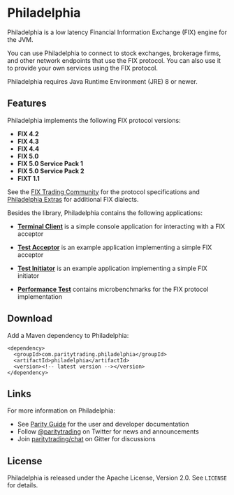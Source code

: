 Philadelphia
============

Philadelphia is a low latency Financial Information Exchange (FIX) engine for
the JVM.

You can use Philadelphia to connect to stock exchanges, brokerage firms, and
other network endpoints that use the FIX protocol. You can also use it to
provide your own services using the FIX protocol.

Philadelphia requires Java Runtime Environment (JRE) 8 or newer.


Features
--------

Philadelphia implements the following FIX protocol versions:

- **FIX 4.2**
- **FIX 4.3**
- **FIX 4.4**
- **FIX 5.0**
- **FIX 5.0 Service Pack 1**
- **FIX 5.0 Service Pack 2**
- **FIXT 1.1**

See the [FIX Trading Community][] for the protocol specifications and
[Philadelphia Extras][] for additional FIX dialects.

  [FIX Trading Community]: http://www.fixtradingcommunity.org
  [Philadelphia Extras]: https://github.com/paritytrading/philadelphia-extras

Besides the library, Philadelphia contains the following applications:

- [**Terminal Client**](philadelphia-client) is a simple console application
  for interacting with a FIX acceptor

- [**Test Acceptor**](philadelphia-acceptor) is an example application
  implementing a simple FIX acceptor

- [**Test Initiator**](philadelphia-initiator) is an example application
  implementing a simple FIX initiator

- [**Performance Test**](philadelphia-perf-test) contains microbenchmarks
  for the FIX protocol implementation


Download
--------

Add a Maven dependency to Philadelphia:

    <dependency>
      <groupId>com.paritytrading.philadelphia</groupId>
      <artifactId>philadelphia</artifactId>
      <version><!-- latest version --></version>
    </dependency>


Links
-----

For more information on Philadelphia:

- See [Parity Guide](https://github.com/paritytrading/documentation) for the
  user and developer documentation
- Follow [@paritytrading](https://twitter.com/paritytrading) on Twitter for
  news and announcements
- Join [paritytrading/chat](https://gitter.im/paritytrading/chat) on Gitter
  for discussions


License
-------

Philadelphia is released under the Apache License, Version 2.0. See `LICENSE`
for details.
